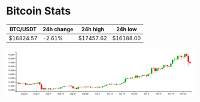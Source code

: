 # Bitcoin Stats

BTC/USDT|24h change|24h high|24h low|
|---|---|---|---|
|$16824.57|-2.61%|$17457.62|$16188.00|

<img src="./chart.svg">
